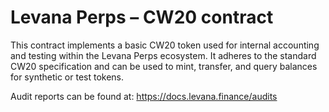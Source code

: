 # Levana Perps – CW20 contract

This contract implements a basic CW20 token used for internal accounting and testing within the Levana Perps ecosystem. It adheres to the standard CW20 specification and can be used to mint, transfer, and query balances for synthetic or test tokens.

Audit reports can be found at: <https://docs.levana.finance/audits>
